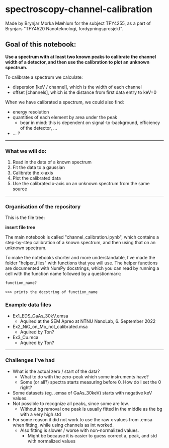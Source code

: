 # spectroscopy-channel-calibration

Made by Brynjar Morka Mæhlum for the subject TFY4255, as a part of Brynjars "TFY4520 Nanoteknologi, fordypningsprosjekt".

## Goal of this notebook:

**Use a spectrum with at least two known peaks to calibrate the channel width of a detector, and then use the calibration to plot an unknown spectrum.**

To calibrate a spectrum we calculate:

- dispersion [keV / channel], which is the width of each channel
- offset [channels], which is the distance from first data entry to keV=0

When we have calibrated a spectrum, we could also find:

- energy resolution
- quantities of each element by area under the peak
  - bear in mind: this is dependent on signal-to-background, efficiency of the detector, ...
- ... ?

---

### What we will do:

1. Read in the data of a known spectrum
2. Fit the data to a gaussian
3. Calibrate the x-axis
4. Plot the calibrated data
5. Use the calibrated x-axis on an unknown spectrum from the same source

---

### Organisation of the repository

This is the file tree:

**insert file tree**

The main notebook is called "channel_calibration.ipynb", which contains a step-by-step calibration of a known spectrum, and then using that on an unknown spectrum.

To make the notebooks shorter and more understandable, I've made the folder "helper_files" with functions that you will use. The helper functions are documented with NumPy docstrings, which you can read by running a cell with the function name followed by a questionmark:

```python
function_name?
```

```
>>> prints the docstring of function_name
```

### Example data files

- Ex1_EDS_GaAs_30kV.emsa
  - Aquired at the SEM Apreo at NTNU NanoLab, 6. September 2022
- Ex2_NiO_on_Mo_not_calibrated.msa
  - Aquired by Ton?
- Ex3_Cu.mca
  - Aquired by Ton?

---

### Challenges I've had

- What is the actual zero / start of the data?
  - What to do with the zero-peak which some instruments have?
  - Some (or all?) spectra starts measuring before 0. How do I set the 0 right?
- Some datasets (eg. .emsa of GaAs_30keV) starts with negative keV values.
- Not possible to recognize all peaks, since some are low.
  - Without bg removal one peak is usually fitted in the middle as the bg with a very high std
- For some reason it did not work to use the raw x values from .emsa when fitting, while using channels as int worked.
  - Also fitting is slower / worse with non-normalized values.
    - Might be because it is easier to guess correct a, peak, and std with normalized values
